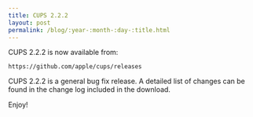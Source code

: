 ```yaml
---
title: CUPS 2.2.2
layout: post
permalink: /blog/:year-:month-:day-:title.html
---
```


CUPS 2.2.2 is now available from:

    https://github.com/apple/cups/releases

CUPS 2.2.2 is a general bug fix release. A detailed list of changes can be found in the change log included in the download.

Enjoy!
